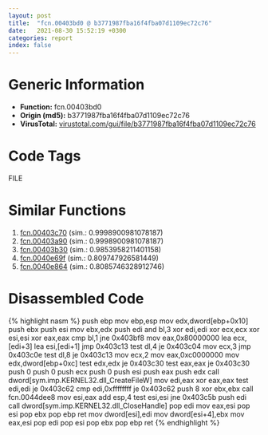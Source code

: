 ```yaml
---
layout: post
title:  "fcn.00403bd0 @ b3771987fba16f4fba07d1109ec72c76"
date:   2021-08-30 15:52:19 +0300
categories: report
index: false
---
```


# Generic Information
- **Function:** fcn.00403bd0
- **Origin (md5):** b3771987fba16f4fba07d1109ec72c76
- **VirusTotal:** [virustotal.com/gui/file/b3771987fba16f4fba07d1109ec72c76][virustotal_ref]

# Code Tags
<span class="tag" id="FILE">FILE</span>


# Similar Functions

1. [fcn.00403c70][similar_1_ref] (sim.: 0.9998900981078187)
2. [fcn.00403a90][similar_2_ref] (sim.: 0.9998900981078187)
3. [fcn.00403b30][similar_3_ref] (sim.: 0.9853958211401158)
4. [fcn.0040e69f][similar_4_ref] (sim.: 0.809747926581449)
5. [fcn.0040e864][similar_5_ref] (sim.: 0.8085746328912746)


# Disassembled Code

{% highlight nasm %}
push ebp
mov ebp,esp
mov edx,dword[ebp+0x10]
push ebx
push esi
mov ebx,edx
push edi
and bl,3
xor edi,edi
xor ecx,ecx
xor esi,esi
xor eax,eax
cmp bl,1
jne 0x403bf8
mov eax,0x80000000
lea ecx,[edi+3]
lea esi,[edi+1]
jmp 0x403c13
test dl,4
je 0x403c04
mov ecx,3
jmp 0x403c0e
test dl,8
je 0x403c13
mov ecx,2
mov eax,0xc0000000
mov edx,dword[ebp+0xc]
test edx,edx
je 0x403c30
test eax,eax
je 0x403c30
push 0
push 0
push ecx
push 0
push esi
push eax
push edx
call dword[sym.imp.KERNEL32.dll_CreateFileW]
mov edi,eax
xor eax,eax
test edi,edi
je 0x403c62
cmp edi,0xffffffff
je 0x403c62
push 8
xor ebx,ebx
call fcn.0044dee8
mov esi,eax
add esp,4
test esi,esi
jne 0x403c5b
push edi
call dword[sym.imp.KERNEL32.dll_CloseHandle]
pop edi
mov eax,esi
pop esi
pop ebx
pop ebp
ret
mov dword[esi],edi
mov dword[esi+4],ebx
mov eax,esi
pop edi
pop esi
pop ebx
pop ebp
ret
{% endhighlight %}


[similar_1_ref]: /report/fcn.00403c70@b3771987fba16f4fba07d1109ec72c76
[similar_2_ref]: /report/fcn.00403a90@b3771987fba16f4fba07d1109ec72c76
[similar_3_ref]: /report/fcn.00403b30@b3771987fba16f4fba07d1109ec72c76
[similar_4_ref]: /report/fcn.0040e69f@ba5ec83721de3ca10b3c9583f3b2c6a1
[similar_5_ref]: /report/fcn.0040e864@ba5ec83721de3ca10b3c9583f3b2c6a1
[virustotal_ref]: https://www.virustotal.com/gui/file/b3771987fba16f4fba07d1109ec72c76